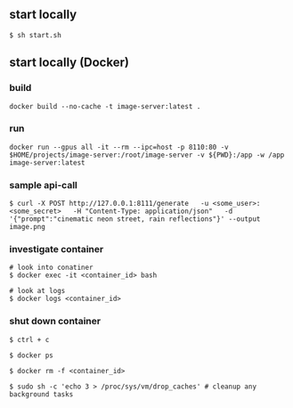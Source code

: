 ## start locally
`$ sh start.sh`

## start locally (Docker)

### build
```
docker build --no-cache -t image-server:latest .
```

### run
```
docker run --gpus all -it --rm --ipc=host -p 8110:80 -v $HOME/projects/image-server:/root/image-server -v ${PWD}:/app -w /app image-server:latest
```

### sample api-call
```
$ curl -X POST http://127.0.0.1:8111/generate   -u <some_user>:<some_secret>   -H "Content-Type: application/json"   -d '{"prompt":"cinematic neon street, rain reflections"}' --output image.png
```

### investigate container
```
# look into conatiner
$ docker exec -it <container_id> bash

# look at logs
$ docker logs <container_id>
```

### shut down container
```
$ ctrl + c

$ docker ps

$ docker rm -f <container_id>

$ sudo sh -c 'echo 3 > /proc/sys/vm/drop_caches' # cleanup any background tasks